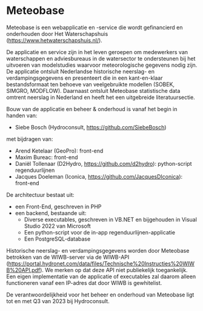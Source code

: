 # Meteobase

Meteobase is een webapplicatie en -service die wordt gefinancierd en onderhouden door Het Waterschapshuis (https://www.hetwaterschapshuis.nl/).

De applicatie en service zijn in het leven geroepen om medewerkers van waterschappen en adviesbureaus in de watersector te ondersteunen bij het uitvoeren van modelstudies waarvoor meteorologische gegevens nodig zijn. De applicatie ontsluit Nederlandse historische neerslag- en verdampingsgegevens en presenteert die in een kant-en-klaar bestandsformaat ten behoeve van veelgebruikte modellen (SOBEK, SIMGRO, MODFLOW). Daarnaast ontsluit Meteobase statistische data omtrent neerslag in Nederland en heeft het een uitgebreide literatuursectie.

Bouw van de applicatie en beheer & onderhoud is vanaf het begin in handen van:

* Siebe Bosch (Hydroconsult, https://github.com/SiebeBosch)

met bijdragen van:

* Arend Ketelaar (GeoPro): front-end
* Maxim Bureac: front-end
* Daniël Tollenaar (D2Hydro, https://github.com/d2hydro): python-script regenduurlijnen
* Jacques Doeleman (Iconica, https://github.com/JacquesDIconica): front-end

De architectuur bestaat uit:
* een Front-End, geschreven in PHP
* een backend, bestaande uit:
  * Diverse executables, geschreven in VB.NET en bijgehouden in Visual Studio 2022 van Microsoft
  * Een python-script voor de in-app regenduurlijnen-applicatie
  * Een PostgreSQL-database
  
Historische neerslag- en verdampingsgegevens worden door Meteobase betrokken van de WIWB-server via de WIWB-API (https://portal.hydronet.com/data/files/Technische%20Instructies%20WIWB%20API.pdf). We merken op dat deze API niet publiekelijk toegankelijk. Een eigen implementatie van de applicatie of executables zal daarom alleen functioneren vanaf een IP-adres dat door WIWB is gewhitelist.

De verantwoordelijkheid voor het beheer en onderhoud van Meteobase ligt tot en met Q3 van 2023 bij Hydroconsult.





